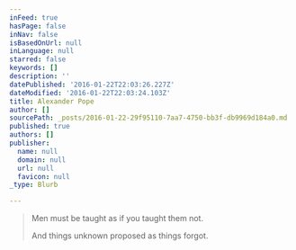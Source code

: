 ```yaml
---
inFeed: true
hasPage: false
inNav: false
isBasedOnUrl: null
inLanguage: null
starred: false
keywords: []
description: ''
datePublished: '2016-01-22T22:03:26.227Z'
dateModified: '2016-01-22T22:03:24.103Z'
title: Alexander Pope
author: []
sourcePath: _posts/2016-01-22-29f95110-7aa7-4750-bb3f-db9969d184a0.md
published: true
authors: []
publisher:
  name: null
  domain: null
  url: null
  favicon: null
_type: Blurb

---
```

> Men must be taught as if you taught them not.
> 
> And things unknown proposed as things forgot.